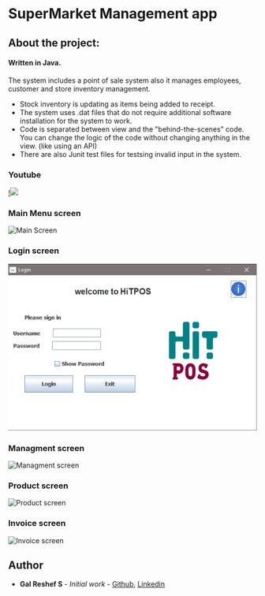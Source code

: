 # SuperMarket Management app

## About the project:
#### Written in Java.
The system includes a point of sale system also it manages employees, customer and store inventory management.

- Stock inventory is updating as items being added to receipt.
- The system uses .dat files that do not require additional software installation for the system to work.
- Code is separated between view and the "behind-the-scenes" code. 
You can change the logic of the code without changing anything in the view. (like using an API) 
- There are also Junit test files for testsing invalid input in the system.

### Youtube
[!<img src="https://github.com/galsreshef/SuperMarket-Management/blob/master/SuperMarket-Management/Screenshots/youtube.png" width="500">
](https://youtu.be/AvsPL_TQZ4M "YouTube Video")

### Main Menu screen
![Main Screen](https://github.com/galsreshef/SuperMarket-Management/blob/master/SuperMarket-Management/Screenshots/main%20screen.png)

### Login screen
![Log in screen](https://github.com/galsreshef/SuperMarket-Management/blob/master/SuperMarket-Management/Screenshots/Log%20in%20screen.png)

### Managment screen
![Managment screen](https://github.com/galsreshef/SuperMarket-Management/blob/master/SuperMarket-Management/Screenshots/Managment%20screen.png)

### Product screen
![Product screen](https://github.com/galsreshef/SuperMarket-Management/blob/master/SuperMarket-Management/Screenshots/Product%20screen.png)

### Invoice screen
![ Invoice screen](https://github.com/galsreshef/SuperMarket-Management/blob/master/SuperMarket-Management/Screenshots/Invoice%20screen.png)


## Author

* **Gal Reshef S** - *Initial work* - [Github](https://github.com/galsreshef), [Linkedin](https://www.linkedin.com/in/gal-reshef-s-93871b16a)
